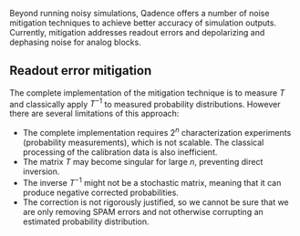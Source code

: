 Beyond running noisy simulations, Qadence offers a number of noise mitigation techniques to achieve better accuracy of simulation outputs. Currently, mitigation addresses readout errors and depolarizing and dephasing noise for analog blocks.

## Readout error mitigation

The complete implementation of the mitigation technique is to measure $T$ and classically apply $T^{−1}$ to measured probability distributions. However there are several limitations of this approach:

- The complete implementation requires $2^n$ characterization experiments (probability measurements), which is not scalable. The classical processing of the calibration data is also inefficient.
- The matrix $T$ may become singular for large $n$, preventing direct inversion.
- The inverse $T^{−1}$ might not be a stochastic matrix, meaning that it can produce negative corrected probabilities.
- The correction is not rigorously justified, so we cannot be sure that we are only removing SPAM errors and not otherwise corrupting an estimated probability distribution.



